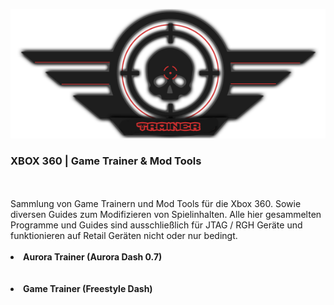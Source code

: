 <p align="center"><img src="https://raw.githubusercontent.com/RAConquista/X360-TRN/master/docs/images/trainer_logo.png"></img>

<p align="center"><h3>XBOX 360 | Game Trainer & Mod Tools</h3>
<br>
<br>
Sammlung von Game Trainern und Mod Tools für die Xbox 360. Sowie diversen Guides zum Modifizieren von Spielinhalten. Alle hier gesammelten Programme und Guides sind ausschließlich für JTAG / RGH Geräte und funktionieren auf Retail Geräten nicht oder nur bedingt. 
<br>
<br>
<li><b>Aurora Trainer (Aurora Dash 0.7)</b></li>

<br>
<br>
<li><b>Game Trainer (Freestyle Dash)</b></li>

